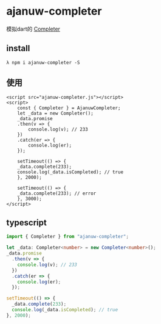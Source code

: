 # ajanuw-completer

模拟dart的 [Completer](https://api.dartlang.org/dev/2.0.0-dev.69.0/dart-async/Completer-class.html)

## install
```
λ npm i ajanuw-completer -S
```

## 使用
```
<script src="ajanuw-completer.js"></script>
<script>
    const { Completer } = AjanuwCompleter;
    let _data = new Completer();
    _data.promise
    .then(v => {
        console.log(v); // 233
    })
    .catch(er => {
        console.log(er);
    });

    setTimeout(() => {
    _data.complete(233);
    console.log(_data.isCompleted); // true
    }, 2000);

    setTimeout(() => {
    _data.complete(233); // error
    }, 3000);
</script>
```

## typescript
```ts
import { Completer } from "ajanuw-completer";

let _data: Completer<number> = new Completer<number>();
_data.promise
  .then(v => {
    console.log(v); // 233
  })
  .catch(er => {
    console.log(er);
  });

setTimeout(() => {
  _data.complete(233);
  console.log(_data.isCompleted); // true
}, 2000);
```